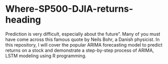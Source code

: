 # Where-SP500-DJIA-returns-heading
Prediction is very difficult, especially about the future”. Many of you must have come across this famous quote by Neils Bohr, a Danish physicist. In this repository, I will cover the popular ARIMA forecasting model to predict returns on a stock and demonstrate a step-by-step process of ARIMA, LSTM modeling using R programming.
